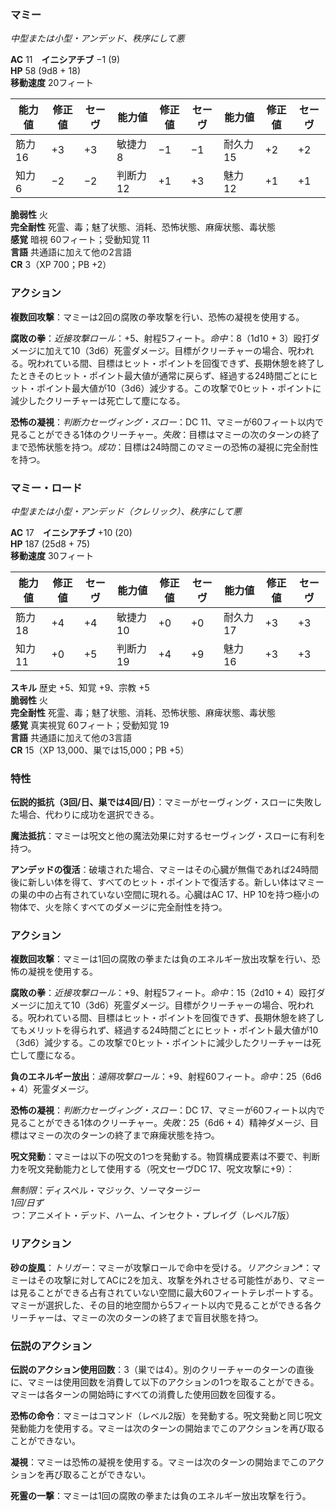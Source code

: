 ### マミー
*中型または小型・アンデッド、秩序にして悪*

**AC** 11　**イニシアチブ** −1 (9)  
**HP** 58 (9d8 + 18)  
**移動速度** 20フィート

| 能力値 | 修正値 | セーヴ | 能力値 | 修正値 | セーヴ | 能力値 | 修正値 | セーヴ |
|--------|--------|--------|--------|--------|--------|--------|--------|--------|
| 筋力 16 | +3 | +3 | 敏捷力 8 | −1 | −1 | 耐久力 15 | +2 | +2 |
| 知力 6 | −2 | −2 | 判断力 12 | +1 | +3 | 魅力 12 | +1 | +1 |

**脆弱性** 火  
**完全耐性** 死霊、毒；魅了状態、消耗、恐怖状態、麻痺状態、毒状態  
**感覚** 暗視 60フィート；受動知覚 11  
**言語** 共通語に加えて他の2言語  
**CR** 3（XP 700；PB +2）

### アクション

**複数回攻撃**：マミーは2回の腐敗の拳攻撃を行い、恐怖の凝視を使用する。

**腐敗の拳**：*近接攻撃ロール*：+5、射程5フィート。*命中*：8（1d10 + 3）殴打ダメージに加えて10（3d6）死霊ダメージ。目標がクリーチャーの場合、呪われる。呪われている間、目標はヒット・ポイントを回復できず、長期休憩を終了したときそのヒット・ポイント最大値が通常に戻らず、経過する24時間ごとにヒット・ポイント最大値が10（3d6）減少する。この攻撃で0ヒット・ポイントに減少したクリーチャーは死亡して塵になる。

**恐怖の凝視**：*判断力セーヴィング・スロー*：DC 11、マミーが60フィート以内で見ることができる1体のクリーチャー。*失敗*：目標はマミーの次のターンの終了まで恐怖状態を持つ。*成功*：目標は24時間このマミーの恐怖の凝視に完全耐性を持つ。

### マミー・ロード
*中型または小型・アンデッド（クレリック）、秩序にして悪*

**AC** 17　**イニシアチブ** +10 (20)  
**HP** 187 (25d8 + 75)  
**移動速度** 30フィート

| 能力値 | 修正値 | セーヴ | 能力値 | 修正値 | セーヴ | 能力値 | 修正値 | セーヴ |
|--------|--------|--------|--------|--------|--------|--------|--------|--------|
| 筋力 18 | +4 | +4 | 敏捷力 10 | +0 | +0 | 耐久力 17 | +3 | +3 |
| 知力 11 | +0 | +5 | 判断力 19 | +4 | +9 | 魅力 16 | +3 | +3 |

**スキル** 歴史 +5、知覚 +9、宗教 +5  
**脆弱性** 火  
**完全耐性** 死霊、毒；魅了状態、消耗、恐怖状態、麻痺状態、毒状態  
**感覚** 真実視覚 60フィート；受動知覚 19  
**言語** 共通語に加えて他の3言語  
**CR** 15（XP 13,000、巣では15,000；PB +5）

### 特性

**伝説的抵抗（3回/日、巣では4回/日）**：マミーがセーヴィング・スローに失敗した場合、代わりに成功を選択できる。

**魔法抵抗**：マミーは呪文と他の魔法効果に対するセーヴィング・スローに有利を持つ。

**アンデッドの復活**：破壊された場合、マミーはその心臓が無傷であれば24時間後に新しい体を得て、すべてのヒット・ポイントで復活する。新しい体はマミーの巣の中の占有されていない空間に現れる。心臓はAC 17、HP 10を持つ極小の物体で、火を除くすべてのダメージに完全耐性を持つ。

### アクション

**複数回攻撃**：マミーは1回の腐敗の拳または負のエネルギー放出攻撃を行い、恐怖の凝視を使用する。

**腐敗の拳**：*近接攻撃ロール*：+9、射程5フィート。*命中*：15（2d10 + 4）殴打ダメージに加えて10（3d6）死霊ダメージ。目標がクリーチャーの場合、呪われる。呪われている間、目標はヒット・ポイントを回復できず、長期休憩を終了してもメリットを得られず、経過する24時間ごとにヒット・ポイント最大値が10（3d6）減少する。この攻撃で0ヒット・ポイントに減少したクリーチャーは死亡して塵になる。

**負のエネルギー放出**：*遠隔攻撃ロール*：+9、射程60フィート。*命中*：25（6d6 + 4）死霊ダメージ。

**恐怖の凝視**：*判断力セーヴィング・スロー*：DC 17、マミーが60フィート以内で見ることができる1体のクリーチャー。*失敗*：25（6d6 + 4）精神ダメージ、目標はマミーの次のターンの終了まで麻痺状態を持つ。

**呪文発動**：マミーは以下の呪文の1つを発動する。物質構成要素は不要で、判断力を呪文発動能力として使用する（呪文セーヴDC 17、呪文攻撃に+9）：

*無制限*：ディスペル・マジック、ソーマタージー  
*1回/日ずつ*：アニメイト・デッド、ハーム、インセクト・プレイグ（レベル7版）

### リアクション

**砂の旋風**：*トリガー*：マミーが攻撃ロールで命中を受ける。*リアクション**：マミーはその攻撃に対してACに2を加え、攻撃を外れさせる可能性があり、マミーは見ることができる占有されていない空間に最大60フィートテレポートする。マミーが選択した、その目的地空間から5フィート以内で見ることができる各クリーチャーは、マミーの次のターンの終了まで盲目状態を持つ。

### 伝説のアクション

**伝説のアクション使用回数**：3（巣では4）。別のクリーチャーのターンの直後に、マミーは使用回数を消費して以下のアクションの1つを取ることができる。マミーは各ターンの開始時にすべての消費した使用回数を回復する。

**恐怖の命令**：マミーはコマンド（レベル2版）を発動する。呪文発動と同じ呪文発動能力を使用する。マミーは次のターンの開始までこのアクションを再び取ることができない。

**凝視**：マミーは恐怖の凝視を使用する。マミーは次のターンの開始までこのアクションを再び取ることができない。

**死霊の一撃**：マミーは1回の腐敗の拳または負のエネルギー放出攻撃を行う。
